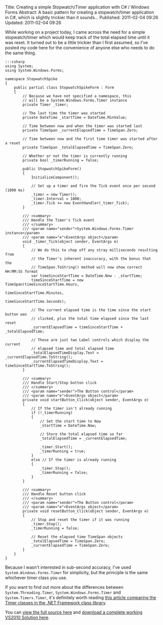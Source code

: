Title: Creating a simple Stopwatch/Timer application with C# / Windows Forms
Abstract: A basic pattern for creating a stopwatch/timer application in C#, which is slightly trickier than it sounds…
Published: 2011-02-04 09:26
Updated: 2011-02-04 09:26

While working on a project today, I came across the need for a simple stopwatch/timer which would keep track of the total elapsed time until it was reset. It turned out to be a little trickier than I first assumed, so I've posted my code here for the convenience of anyone else who needs to do the same thing.

    :::csharp
    using System;
    using System.Windows.Forms;

    namespace StopwatchSpike
    {
        public partial class StopwatchSpikeForm : Form
        {
            // Because we have not specified a namespace, this
            // will be a System.Windows.Forms.Timer instance
            private Timer _timer;

            // The last time the timer was started
            private DateTime _startTime = DateTime.MinValue;

            // Time between now and when the timer was started last
            private TimeSpan _currentElapsedTime = TimeSpan.Zero;

            // Time between now and the first time timer was started after a reset
            private TimeSpan _totalElapsedTime = TimeSpan.Zero;

            // Whether or not the timer is currently running
            private bool _timerRunning = false;

            public StopwatchSpikeForm()
            {
                InitializeComponent();

                // Set up a timer and fire the Tick event once per second (1000 ms)
                _timer = new Timer();
                _timer.Interval = 1000;
                _timer.Tick += new EventHandler(_timer_Tick);
            }

            /// <summary>
            /// Handle the Timer's Tick event
            /// </summary>
            /// <param name="sender">System.Windows.Forms.Timer instance</param>
            /// <param name="e">EventArgs object</param>
            void _timer_Tick(object sender, EventArgs e)
            {
                // We do this to chop off any stray milliseconds resulting from
                // the Timer's inherent inaccuracy, with the bonus that the
                // TimeSpan.ToString() method will now show correct HH:MM:SS format
                var timeSinceStartTime = DateTime.Now - _startTime;
                timeSinceStartTime = new TimeSpan(timeSinceStartTime.Hours,
                                                  timeSinceStartTime.Minutes,
                                                  timeSinceStartTime.Seconds);

                // The current elapsed time is the time since the start button was
                // clicked, plus the total time elapsed since the last reset
                _currentElapsedTime = timeSinceStartTime + _totalElapsedTime;

                // These are just two Label controls which display the current
                // elapsed time and total elapsed time
                _totalElapsedTimeDisplay.Text = _currentElapsedTime.ToString();
                _currentElapsedTimeDisplay.Text = timeSinceStartTime.ToString();
            }

            /// <summary>
            /// Handle Start/Stop button click
            /// </summary>
            /// <param name="sender">The Button control</param>
            /// <param name="e">EventArgs object</param>
            private void startButton_Click(object sender, EventArgs e)
            {
                // If the timer isn't already running
                if (!_timerRunning)
                {
                    // Set the start time to Now
                    _startTime = DateTime.Now;

                    // Store the total elapsed time so far
                    _totalElapsedTime = _currentElapsedTime;

                    _timer.Start();
                    _timerRunning = true;
                }
                else // If the timer is already running
                {
                    _timer.Stop();
                    _timerRunning = false;
                }
            }

            /// <summary>
            /// Handle Reset button click
            /// </summary>
            /// <param name="sender">The Button control</param>
            /// <param name="e">EventArgs object</param>
            private void resetButton_Click(object sender, EventArgs e)
            {
                // Stop and reset the timer if it was running
                _timer.Stop();
                _timerRunning = false;

                // Reset the elapsed time TimeSpan objects
                _totalElapsedTime = TimeSpan.Zero;
                _currentElapsedTime = TimeSpan.Zero;
            }
        }
    }

Because I wasn't interested in sub-second accuracy, I've used `System.Windows.Forms.Timer` for simplicity, but the principle is the same whichever timer class you use.

If you want to find out more about the differences between `System.Threading.Timer`, `System.Windows.Forms.Timer` and `System.Timers.Timer`, it's definitely worth reading [this article comparing the Timer classes in the .NET Framework class library](http://msdn.microsoft.com/en-us/magazine/cc164015.aspx "External Link: Comparing the Timer Classes in the .NET Framework Class Library (MSDN)").

You can [view the full source here](https://github.com/markashleybell/mab_stopwatch_spike "External Link: Stopwatch Spike Github Repository") and [download a complete working VS2010 Solution here](https://github.com/markashleybell/mab_stopwatch_spike/archive/1.0.zip "External Link: Stopwatch Spike Source Download").